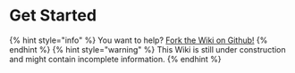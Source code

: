 # Get Started

{% hint style="info" %}
You want to help? [Fork the Wiki on Github!](https://github.com/nerrixde/discordid-wiki)
{% endhint %}
{% hint style="warning" %}
This Wiki is still under construction and might contain incomplete information.
{% endhint %}
